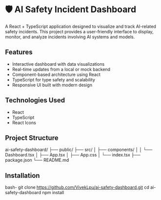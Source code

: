 # 🛡 AI Safety Incident Dashboard

A React + TypeScript application designed to visualize and track AI-related safety incidents. 
This project provides a user-friendly interface to display, monitor, and analyze incidents involving AI systems and models.

##  Features

- Interactive dashboard with data visualizations
- Real-time updates from a local or mock backend
- Component-based architecture using React
- TypeScript for type safety and scalability
- Responsive UI built with modern design

## Technologies Used

- React
- TypeScript
- React Icons

##  Project Structure

ai-safety-dashboard/
├── public/
├── src/
│ ├── components/
│ │ └── Dashboard.tsx
│ ├── App.tsx
│ ├── App.css
│ └── index.tsx
├── package.json
└── README.md


##  Installation

bash-
git clone https://github.com/VivekLpu/ai-safety-dashboard.git
cd ai-safety-dashboard
npm install

